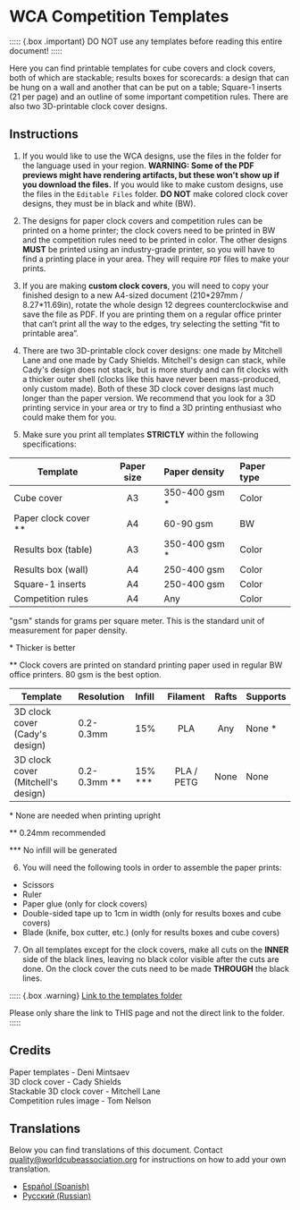 # WCA Competition Templates

::::: {.box .important}
DO NOT use any templates before reading this entire document!
:::::

Here you can find printable templates for cube covers and clock covers, both of which are stackable; results boxes for scorecards: a design that can be hung on a wall and another that can be put on a table; Square-1 inserts (21 per page) and an outline of some important competition rules. There are also two 3D-printable clock cover designs.

## Instructions

1. If you would like to use the WCA designs, use the files in the folder for the language used in your region. **WARNING: Some of the PDF previews might have rendering artifacts, but these won't show up if you download the files.** If you would like to make custom designs, use the files in the `Editable Files` folder. **DO NOT** make colored clock cover designs, they must be in black and white (BW).

2. The designs for paper clock covers and competition rules can be printed on a home printer; the clock covers need to be printed in BW and the competition rules need to be printed in color. The other designs **MUST** be printed using an industry-grade printer, so you will have to find a printing place in your area. They will require `PDF` files to make your prints.

3. If you are making **custom clock covers**, you will need to copy your finished design to a new A4-sized document (210\*297mm / 8.27\*11.69in), rotate the whole design 12 degrees counterclockwise and save the file as PDF. If you are printing them on a regular office printer that can’t print all the way to the edges, try selecting the setting “fit to printable area”.

4. There are two 3D-printable clock cover designs: one made by Mitchell Lane and one made by Cady Shields. Mitchell's design can stack, while Cady's design does not stack, but is more sturdy and can fit clocks with a thicker outer shell (clocks like this have never been mass-produced, only custom made). Both of these 3D clock cover designs last much longer than the paper version. We recommend that you look for a 3D printing service in your area or try to find a 3D printing enthusiast who could make them for you.

5. Make sure you print all templates **STRICTLY** within the following specifications:

| Template               | Paper size | Paper density  | Paper type |
| ---------------------- | :--------: | :------------- | :--------- |
| Cube cover             | A3         | 350-400 gsm \* | Color      |
| Paper clock cover \*\* | A4         | 60-90 gsm      | BW         |
| Results box (table)    | A3         | 350-400 gsm \* | Color      |
| Results box (wall)     | A4         | 250-400 gsm    | Color      |
| Square-1 inserts       | A4         | 250-400 gsm    | Color      |
| Competition rules      | A4         | Any            | Color      |

"gsm" stands for grams per square meter. This is the standard unit of measurement for paper density.

\* Thicker is better

\*\* Clock covers are printed on standard printing paper used in regular BW office printers. 80 gsm is the best option.

| Template                           | Resolution     | Infill     | Filament   | Rafts | Supports |
| ---------------------------------- | :------------- | :--------- | :--------: | :---: | :------- |
| 3D clock cover (Cady's design)     | 0.2-0.3mm      | 15%        | PLA        | Any   | None \*  |
| 3D clock cover (Mitchell's design) | 0.2-0.3mm \*\* | 15% \*\*\* | PLA / PETG | None  | None     |

\* None are needed when printing upright

\*\* 0.24mm recommended

\*\*\* No infill will be generated

6. You will need the following tools in order to assemble the paper prints:

-   Scissors
-   Ruler
-   Paper glue (only for clock covers)
-   Double-sided tape up to 1cm in width (only for results boxes and cube covers)
-   Blade (knife, box cutter, etc.) (only for results boxes and cube covers)

7. On all templates except for the clock covers, make all cuts on the **INNER** side of the black lines, leaving no black color visible after the cuts are done. On the clock cover the cuts need to be made **THROUGH** the black lines.

::::: {.box .warning}
[Link to the templates folder](https://drive.google.com/drive/folders/1EVqEWSqruZ8_vEJpUmqhFUqaikzgUkkP?usp=sharing)

Please only share the link to THIS page and not the direct link to the folder.
:::::

## Credits

Paper templates - Deni Mintsaev<br/>
3D clock cover - Cady Shields<br/>
Stackable 3D clock cover - Mitchell Lane<br/>
Competition rules image - Tom Nelson

## Translations

Below you can find translations of this document. Contact quality@worldcubeassociation.org for instructions on how to add your own translation.

- [Español (Spanish)](https://www.worldcubeassociation.org/edudoc/competition-templates/competition-templates-es.pdf)
- [Русский (Russian)](https://www.worldcubeassociation.org/edudoc/competition-templates/competition-templates-ru.pdf)

